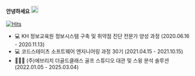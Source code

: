 **안녕하세요**  <img src="https://user-images.githubusercontent.com/81936905/115032874-c6449100-9f04-11eb-822c-e8b369593410.gif" width="20">
<br/>
<br/>
[![Hits](https://hits.seeyoufarm.com/api/count/incr/badge.svg?url=https%3A%2F%2Fgithub.com%2Fxxrang&count_bg=%2376FB11&title_bg=%23198BD7&icon=github.svg&icon_color=%23000000&title=Visitors&edge_flat=false)](https://hits.seeyoufarm.com)
- 💻 KH 정보교육원 정보시스템 구축 및 취약점 진단 전문가 양성 과정 (2020.06.16 - 2020.11.13) 
- 💻 코드스테이츠 소프트웨어 엔지니어링 과정 30기 (2021.04.15 - 2021.10.15)
- 👨🏻‍💻 (주)에브리치 더골드클래스 골프 스튜디오 대관 및 스윙 분석 솔루션 (2022.01.05 - 2025.03.04)
